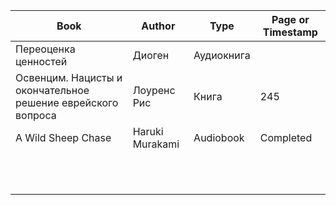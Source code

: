 
| Book                                                         | Author          | Type       | Page or Timestamp |
| ------------------------------------------------------------ | --------------- | ---------- | ----------------- |
| Переоценка ценностей                                        | Диоген          | Аудиокнига |                   |
| Освенцим. Нацисты и окончательное решение еврейского вопроса | Лоуренс Рис     | Книга      | 245               |
| A Wild Sheep Chase                                           | Haruki Murakami | Audiobook  | Completed         |
|                                                              |                 |            |                   |
|                                                              |                 |            |                   |
|                                                              |                 |            |                   |
|                                                              |                 |            |                   |
|                                                              |                 |            |                   |
|                                                              |                 |            |                   |
|                                                              |                 |            |                   |
|                                                              |                 |            |                   |
|                                                              |                 |            |                   |
|                                                              |                 |            |                   |
|                                                              |                 |            |                   |
